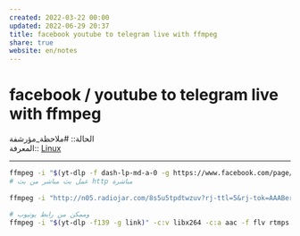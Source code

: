 ```yaml
---  
created: 2022-03-22 00:00  
updated: 2022-06-29 20:37  
title: facebook youtube to telegram live with ffmpeg  
share: true  
website: en/notes  
---  
```

  
# facebook / youtube to telegram live with ffmpeg  
  
الحالة:: #ملاحظة_مؤرشفة  
المعرفة:: [Linux](Linux)  
  
---  
  
```bash  
ffmpeg -i "$(yt-dlp -f dash-lp-md-a-0 -g https://www.facebook.com/page/videos/id/)" -c:v libx264 -c:a aac -f flv rtmps://dc4-1.rtmp.t.me/s/token  
# عمل بث مباشر من بث http مباشرة  
  
ffmpeg -i "http://n05.radiojar.com/8s5u5tpdtwzuv?rj-ttl=5&rj-tok=AAABeray1BUAaNFktO4VGQX0CQ" -c:v libx264 -c:a aac -f flv rtmps://dc4-1.rtmp.t.me/s/secret_token  
  
# وممكن من رابط يوتيوب  
ffmpeg -i "$(yt-dlp -f139 -g link)" -c:v libx264 -c:a aac -f flv rtmps://dc4-1.rtmp.t.me/s/secret_token  
```  
